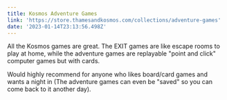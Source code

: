 ```yaml
---
title: Kosmos Adventure Games
link: 'https://store.thamesandkosmos.com/collections/adventure-games'
date: '2023-01-14T23:13:56.498Z'
---
```


﻿All the Kosmos games are great. The EXIT games are like escape rooms to play at home, while the adventure games are replayable "point and click" computer games but with cards.&#x20;

﻿Would highly recommend for anyone who likes board/card games and wants a night in (The adventure games can even be "saved" so you can come back to it another day).
